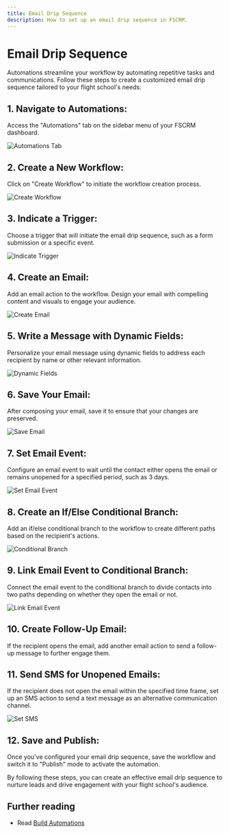 ```yaml
---
title: Email Drip Sequence
description: How to set up an email drip sequence in FSCRM.
---
```


# Email Drip Sequence

Automations streamline your workflow by automating repetitive tasks and communications. Follow these steps to create a customized email drip sequence tailored to your flight school's needs:

## 1. Navigate to Automations:
Access the "Automations" tab on the sidebar menu of your FSCRM dashboard.

![Automations Tab](/build-automations-guide/automations-tab.webp)

## 2. Create a New Workflow:
Click on "Create Workflow" to initiate the workflow creation process.

![Create Workflow](/build-automations-guide/choose-workflow.webp)

## 3. Indicate a Trigger:
Choose a trigger that will initiate the email drip sequence, such as a form submission or a specific event.

![Indicate Trigger](/email-drip-guide/create-trigger-drip.webp)

## 4. Create an Email:
Add an email action to the workflow. Design your email with compelling content and visuals to engage your audience.

![Create Email](/email-drip-guide/create-email.webp)

## 5. Write a Message with Dynamic Fields:
Personalize your email message using dynamic fields to address each recipient by name or other relevant information.

![Dynamic Fields](/email-drip-guide/insert-dynamic-fields.webp)

## 6. Save Your Email:
After composing your email, save it to ensure that your changes are preserved.

![Save Email](/email-drip-guide/write-email.webp)

## 7. Set Email Event:
Configure an email event to wait until the contact either opens the email or remains unopened for a specified period, such as 3 days.

![Set Email Event](/email-drip-guide/wait-for-open.webp)

## 8. Create an If/Else Conditional Branch:
Add an if/else conditional branch to the workflow to create different paths based on the recipient's actions.

![Conditional Branch](/email-drip-guide/conditional-branches.webp)

## 9. Link Email Event to Conditional Branch:
Connect the email event to the conditional branch to divide contacts into two paths depending on whether they open the email or not.

![Link Email Event](/email-drip-guide/set-conditions.webp)

## 10. Create Follow-Up Email:
If the recipient opens the email, add another email action to send a follow-up message to further engage them.

## 11. Send SMS for Unopened Emails:
If the recipient does not open the email within the specified time frame, set up an SMS action to send a text message as an alternative communication channel.

![Set SMS](/email-drip-guide/send-sms.webp)

## 12. Save and Publish:
Once you've configured your email drip sequence, save the workflow and switch it to "Publish" mode to activate the automation.

By following these steps, you can create an effective email drip sequence to nurture leads and drive engagement with your flight school's audience.


## Further reading

- Read [Build Automations](/src/content/docs/guides/build-auto-form.md)
